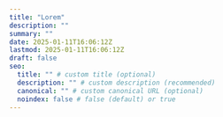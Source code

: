 ```yaml
---
title: "Lorem"
description: ""
summary: ""
date: 2025-01-11T16:06:12Z
lastmod: 2025-01-11T16:06:12Z
draft: false
seo:
  title: "" # custom title (optional)
  description: "" # custom description (recommended)
  canonical: "" # custom canonical URL (optional)
  noindex: false # false (default) or true
---
```

